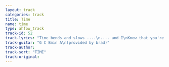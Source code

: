```yaml
---
layout: track
categories: track
title: Time
name: time
type: ahfow_track
track-id: 52
track-lyrics: "Time bends and slows ....\n.... and I\nKnow that you're mine and then\nSolely roll on through the night\n\nTime, time\nOn through the night\nTime, time\n\nEach day goes so fast\nThe summer is now past\nI'm standin in garbage\nAnd solely roll on through the night\n\nTime, time\nOn through the night\nTime, time\n\nTime, time, time\nWhen you were mine, mine, mine\nAll through the time, time, time\nWhen you were mine, mine, mine"
track-guitar: "G C Bmin A\n(provided by brad)"
track-author: 
track-sort: "TIME"
track-original: 
---
```

